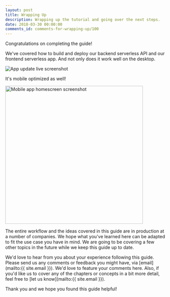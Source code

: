 ```yaml
---
layout: post
title: Wrapping Up
description: Wrapping up the tutorial and going over the next steps.
date: 2018-03-30 00:00:00
comments_id: comments-for-wrapping-up/100
---
```


Congratulations on completing the guide!

We've covered how to build and deploy our backend serverless API and our frontend serverless app. And not only does it work well on the desktop.

![App update live screenshot](/assets/app-update-live.png)

It's mobile optimized as well!

<img alt="Mobile app homescreen screenshot" src="/assets/mobile-app-homescreen.png" width="432" />

The entire workflow and the ideas covered in this guide are in production at a number of companies. We hope what you've learned here can be adapted to fit the use case you have in mind. We are going to be covering a few other topics in the future while we keep this guide up to date.

We'd love to hear from you about your experience following this guide. Please send us any comments or feedback you might have, via [email](mailto:{{ site.email }}). We'd love to feature your comments here. Also, if you'd like us to cover any of the chapters or concepts in a bit more detail, feel free to [let us know](mailto:{{ site.email }}).

Thank you and we hope you found this guide helpful!
